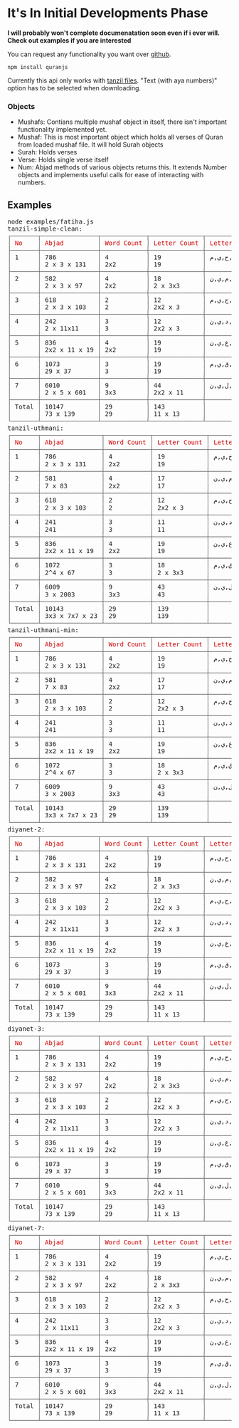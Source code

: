 # It's In Initial Developments Phase
**I will probably won't complete documenatation soon even if i ever will. Check out examples if you are interested**

You can request any functionality you want over [github](https://github.com/alialparslan/quranJS/labels/enhancement).

    npm install quranjs

Currently this api only works with [tanzil files](http://tanzil.net/download). "Text (with aya numbers)" option has to be selected when downloading.
### Objects
* Mushafs: Contians multiple mushaf object in itself, there isn't important functionality implemented yet.
* Mushaf: This is most important object which holds all verses of Quran from loaded mushaf file. It will hold Surah objects
* Surah: Holds verses
* Verse: Holds single verse itself
* Num: Abjad methods of various objects returns this. It extends Number objects and implements useful calls for ease of interacting with numbers.


## Examples
<pre>node examples/fatiha.js 
tanzil-simple-clean: 
<font color="#555753">┌───────┬───────────────┬────────────┬──────────────┬─────────────────────────────────────────────────────────────────────────────────────────┐</font>
<font color="#555753">│</font><font color="#CC0000"> No    </font><font color="#555753">│</font><font color="#CC0000"> Abjad         </font><font color="#555753">│</font><font color="#CC0000"> Word Count </font><font color="#555753">│</font><font color="#CC0000"> Letter Count </font><font color="#555753">│</font><font color="#CC0000"> Letters                                                                                 </font><font color="#555753">│</font>
<font color="#555753">├───────┼───────────────┼────────────┼──────────────┼─────────────────────────────────────────────────────────────────────────────────────────┤</font>
<font color="#555753">│</font> 1     <font color="#555753">│</font> 786           <font color="#555753">│</font> 4          <font color="#555753">│</font> 19           <font color="#555753">│</font> ب,س,م,ا,ل,ل,ه,ا,ل,ر,ح,م,ن,ا,ل,ر,ح,ي,م                                                   <font color="#555753">│</font>
<font color="#555753">│</font>       <font color="#555753">│</font> 2 x 3 x 131   <font color="#555753">│</font> 2x2        <font color="#555753">│</font> 19           <font color="#555753">│</font>                                                                                         <font color="#555753">│</font>
<font color="#555753">├───────┼───────────────┼────────────┼──────────────┼─────────────────────────────────────────────────────────────────────────────────────────┤</font>
<font color="#555753">│</font> 2     <font color="#555753">│</font> 582           <font color="#555753">│</font> 4          <font color="#555753">│</font> 18           <font color="#555753">│</font> ا,ل,ح,م,د,ل,ل,ه,ر,ب,ا,ل,ع,ا,ل,م,ي,ن                                                     <font color="#555753">│</font>
<font color="#555753">│</font>       <font color="#555753">│</font> 2 x 3 x 97    <font color="#555753">│</font> 2x2        <font color="#555753">│</font> 2 x 3x3      <font color="#555753">│</font>                                                                                         <font color="#555753">│</font>
<font color="#555753">├───────┼───────────────┼────────────┼──────────────┼─────────────────────────────────────────────────────────────────────────────────────────┤</font>
<font color="#555753">│</font> 3     <font color="#555753">│</font> 618           <font color="#555753">│</font> 2          <font color="#555753">│</font> 12           <font color="#555753">│</font> ا,ل,ر,ح,م,ن,ا,ل,ر,ح,ي,م                                                                 <font color="#555753">│</font>
<font color="#555753">│</font>       <font color="#555753">│</font> 2 x 3 x 103   <font color="#555753">│</font> 2          <font color="#555753">│</font> 2x2 x 3      <font color="#555753">│</font>                                                                                         <font color="#555753">│</font>
<font color="#555753">├───────┼───────────────┼────────────┼──────────────┼─────────────────────────────────────────────────────────────────────────────────────────┤</font>
<font color="#555753">│</font> 4     <font color="#555753">│</font> 242           <font color="#555753">│</font> 3          <font color="#555753">│</font> 12           <font color="#555753">│</font> م,ا,ل,ك,ي,و,م,ا,ل,د,ي,ن                                                                 <font color="#555753">│</font>
<font color="#555753">│</font>       <font color="#555753">│</font> 2 x 11x11     <font color="#555753">│</font> 3          <font color="#555753">│</font> 2x2 x 3      <font color="#555753">│</font>                                                                                         <font color="#555753">│</font>
<font color="#555753">├───────┼───────────────┼────────────┼──────────────┼─────────────────────────────────────────────────────────────────────────────────────────┤</font>
<font color="#555753">│</font> 5     <font color="#555753">│</font> 836           <font color="#555753">│</font> 4          <font color="#555753">│</font> 19           <font color="#555753">│</font> إ,ي,ا,ك,ن,ع,ب,د,و,إ,ي,ا,ك,ن,س,ت,ع,ي,ن                                                   <font color="#555753">│</font>
<font color="#555753">│</font>       <font color="#555753">│</font> 2x2 x 11 x 19 <font color="#555753">│</font> 2x2        <font color="#555753">│</font> 19           <font color="#555753">│</font>                                                                                         <font color="#555753">│</font>
<font color="#555753">├───────┼───────────────┼────────────┼──────────────┼─────────────────────────────────────────────────────────────────────────────────────────┤</font>
<font color="#555753">│</font> 6     <font color="#555753">│</font> 1073          <font color="#555753">│</font> 3          <font color="#555753">│</font> 19           <font color="#555753">│</font> ا,ه,د,ن,ا,ا,ل,ص,ر,ا,ط,ا,ل,م,س,ت,ق,ي,م                                                   <font color="#555753">│</font>
<font color="#555753">│</font>       <font color="#555753">│</font> 29 x 37       <font color="#555753">│</font> 3          <font color="#555753">│</font> 19           <font color="#555753">│</font>                                                                                         <font color="#555753">│</font>
<font color="#555753">├───────┼───────────────┼────────────┼──────────────┼─────────────────────────────────────────────────────────────────────────────────────────┤</font>
<font color="#555753">│</font> 7     <font color="#555753">│</font> 6010          <font color="#555753">│</font> 9          <font color="#555753">│</font> 44           <font color="#555753">│</font> ص,ر,ا,ط,ا,ل,ذ,ي,ن,أ,ن,ع,م,ت,ع,ل,ي,ه,م,غ,ي,ر,ا,ل,م,غ,ض,و,ب,ع,ل,ي,ه,م,و,ل,ا,ا,ل,ض,ا,ل,ي,ن <font color="#555753">│</font>
<font color="#555753">│</font>       <font color="#555753">│</font> 2 x 5 x 601   <font color="#555753">│</font> 3x3        <font color="#555753">│</font> 2x2 x 11     <font color="#555753">│</font>                                                                                         <font color="#555753">│</font>
<font color="#555753">├───────┼───────────────┼────────────┼──────────────┼─────────────────────────────────────────────────────────────────────────────────────────┤</font>
<font color="#555753">│</font> Total <font color="#555753">│</font> 10147         <font color="#555753">│</font> 29         <font color="#555753">│</font> 143          <font color="#555753">│</font>
<font color="#555753">│</font>       <font color="#555753">│</font> 73 x 139      <font color="#555753">│</font> 29         <font color="#555753">│</font> 11 x 13      <font color="#555753">│</font>
<font color="#555753">└───────┴───────────────┴────────────┴──────────────┴─────────────────────────────────────────────────────────────────────────────────────────┘</font>
tanzil-uthmani: 
<font color="#555753">┌───────┬────────────────┬────────────┬──────────────┬───────────────────────────────────────────────────────────────────────────────────────┐</font>
<font color="#555753">│</font><font color="#CC0000"> No    </font><font color="#555753">│</font><font color="#CC0000"> Abjad          </font><font color="#555753">│</font><font color="#CC0000"> Word Count </font><font color="#555753">│</font><font color="#CC0000"> Letter Count </font><font color="#555753">│</font><font color="#CC0000"> Letters                                                                               </font><font color="#555753">│</font>
<font color="#555753">├───────┼────────────────┼────────────┼──────────────┼───────────────────────────────────────────────────────────────────────────────────────┤</font>
<font color="#555753">│</font> 1     <font color="#555753">│</font> 786            <font color="#555753">│</font> 4          <font color="#555753">│</font> 19           <font color="#555753">│</font> ب,س,م,ٱ,ل,ل,ه,ٱ,ل,ر,ح,م,ن,ٱ,ل,ر,ح,ي,م                                                 <font color="#555753">│</font>
<font color="#555753">│</font>       <font color="#555753">│</font> 2 x 3 x 131    <font color="#555753">│</font> 2x2        <font color="#555753">│</font> 19           <font color="#555753">│</font>                                                                                       <font color="#555753">│</font>
<font color="#555753">├───────┼────────────────┼────────────┼──────────────┼───────────────────────────────────────────────────────────────────────────────────────┤</font>
<font color="#555753">│</font> 2     <font color="#555753">│</font> 581            <font color="#555753">│</font> 4          <font color="#555753">│</font> 17           <font color="#555753">│</font> ٱ,ل,ح,م,د,ل,ل,ه,ر,ب,ٱ,ل,ع,ل,م,ي,ن                                                     <font color="#555753">│</font>
<font color="#555753">│</font>       <font color="#555753">│</font> 7 x 83         <font color="#555753">│</font> 2x2        <font color="#555753">│</font> 17           <font color="#555753">│</font>                                                                                       <font color="#555753">│</font>
<font color="#555753">├───────┼────────────────┼────────────┼──────────────┼───────────────────────────────────────────────────────────────────────────────────────┤</font>
<font color="#555753">│</font> 3     <font color="#555753">│</font> 618            <font color="#555753">│</font> 2          <font color="#555753">│</font> 12           <font color="#555753">│</font> ٱ,ل,ر,ح,م,ن,ٱ,ل,ر,ح,ي,م                                                               <font color="#555753">│</font>
<font color="#555753">│</font>       <font color="#555753">│</font> 2 x 3 x 103    <font color="#555753">│</font> 2          <font color="#555753">│</font> 2x2 x 3      <font color="#555753">│</font>                                                                                       <font color="#555753">│</font>
<font color="#555753">├───────┼────────────────┼────────────┼──────────────┼───────────────────────────────────────────────────────────────────────────────────────┤</font>
<font color="#555753">│</font> 4     <font color="#555753">│</font> 241            <font color="#555753">│</font> 3          <font color="#555753">│</font> 11           <font color="#555753">│</font> م,ل,ك,ي,و,م,ٱ,ل,د,ي,ن                                                                 <font color="#555753">│</font>
<font color="#555753">│</font>       <font color="#555753">│</font> 241            <font color="#555753">│</font> 3          <font color="#555753">│</font> 11           <font color="#555753">│</font>                                                                                       <font color="#555753">│</font>
<font color="#555753">├───────┼────────────────┼────────────┼──────────────┼───────────────────────────────────────────────────────────────────────────────────────┤</font>
<font color="#555753">│</font> 5     <font color="#555753">│</font> 836            <font color="#555753">│</font> 4          <font color="#555753">│</font> 19           <font color="#555753">│</font> إ,ي,ا,ك,ن,ع,ب,د,و,إ,ي,ا,ك,ن,س,ت,ع,ي,ن                                                 <font color="#555753">│</font>
<font color="#555753">│</font>       <font color="#555753">│</font> 2x2 x 11 x 19  <font color="#555753">│</font> 2x2        <font color="#555753">│</font> 19           <font color="#555753">│</font>                                                                                       <font color="#555753">│</font>
<font color="#555753">├───────┼────────────────┼────────────┼──────────────┼───────────────────────────────────────────────────────────────────────────────────────┤</font>
<font color="#555753">│</font> 6     <font color="#555753">│</font> 1072           <font color="#555753">│</font> 3          <font color="#555753">│</font> 18           <font color="#555753">│</font> ٱ,ه,د,ن,ا,ٱ,ل,ص,ر,ط,ٱ,ل,م,س,ت,ق,ي,م                                                   <font color="#555753">│</font>
<font color="#555753">│</font>       <font color="#555753">│</font> 2^4 x 67       <font color="#555753">│</font> 3          <font color="#555753">│</font> 2 x 3x3      <font color="#555753">│</font>                                                                                       <font color="#555753">│</font>
<font color="#555753">├───────┼────────────────┼────────────┼──────────────┼───────────────────────────────────────────────────────────────────────────────────────┤</font>
<font color="#555753">│</font> 7     <font color="#555753">│</font> 6009           <font color="#555753">│</font> 9          <font color="#555753">│</font> 43           <font color="#555753">│</font> ص,ر,ط,ٱ,ل,ذ,ي,ن,أ,ن,ع,م,ت,ع,ل,ي,ه,م,غ,ي,ر,ٱ,ل,م,غ,ض,و,ب,ع,ل,ي,ه,م,و,ل,ا,ٱ,ل,ض,ا,ل,ي,ن <font color="#555753">│</font>
<font color="#555753">│</font>       <font color="#555753">│</font> 3 x 2003       <font color="#555753">│</font> 3x3        <font color="#555753">│</font> 43           <font color="#555753">│</font>                                                                                       <font color="#555753">│</font>
<font color="#555753">├───────┼────────────────┼────────────┼──────────────┼───────────────────────────────────────────────────────────────────────────────────────┤</font>
<font color="#555753">│</font> Total <font color="#555753">│</font> 10143          <font color="#555753">│</font> 29         <font color="#555753">│</font> 139          <font color="#555753">│</font>
<font color="#555753">│</font>       <font color="#555753">│</font> 3x3 x 7x7 x 23 <font color="#555753">│</font> 29         <font color="#555753">│</font> 139          <font color="#555753">│</font>
<font color="#555753">└───────┴────────────────┴────────────┴──────────────┴───────────────────────────────────────────────────────────────────────────────────────┘</font>
tanzil-uthmani-min: 
<font color="#555753">┌───────┬────────────────┬────────────┬──────────────┬───────────────────────────────────────────────────────────────────────────────────────┐</font>
<font color="#555753">│</font><font color="#CC0000"> No    </font><font color="#555753">│</font><font color="#CC0000"> Abjad          </font><font color="#555753">│</font><font color="#CC0000"> Word Count </font><font color="#555753">│</font><font color="#CC0000"> Letter Count </font><font color="#555753">│</font><font color="#CC0000"> Letters                                                                               </font><font color="#555753">│</font>
<font color="#555753">├───────┼────────────────┼────────────┼──────────────┼───────────────────────────────────────────────────────────────────────────────────────┤</font>
<font color="#555753">│</font> 1     <font color="#555753">│</font> 786            <font color="#555753">│</font> 4          <font color="#555753">│</font> 19           <font color="#555753">│</font> ب,س,م,ا,ل,ل,ه,ا,ل,ر,ح,م,ن,ا,ل,ر,ح,ي,م                                                 <font color="#555753">│</font>
<font color="#555753">│</font>       <font color="#555753">│</font> 2 x 3 x 131    <font color="#555753">│</font> 2x2        <font color="#555753">│</font> 19           <font color="#555753">│</font>                                                                                       <font color="#555753">│</font>
<font color="#555753">├───────┼────────────────┼────────────┼──────────────┼───────────────────────────────────────────────────────────────────────────────────────┤</font>
<font color="#555753">│</font> 2     <font color="#555753">│</font> 581            <font color="#555753">│</font> 4          <font color="#555753">│</font> 17           <font color="#555753">│</font> ا,ل,ح,م,د,ل,ل,ه,ر,ب,ا,ل,ع,ل,م,ي,ن                                                     <font color="#555753">│</font>
<font color="#555753">│</font>       <font color="#555753">│</font> 7 x 83         <font color="#555753">│</font> 2x2        <font color="#555753">│</font> 17           <font color="#555753">│</font>                                                                                       <font color="#555753">│</font>
<font color="#555753">├───────┼────────────────┼────────────┼──────────────┼───────────────────────────────────────────────────────────────────────────────────────┤</font>
<font color="#555753">│</font> 3     <font color="#555753">│</font> 618            <font color="#555753">│</font> 2          <font color="#555753">│</font> 12           <font color="#555753">│</font> ا,ل,ر,ح,م,ن,ا,ل,ر,ح,ي,م                                                               <font color="#555753">│</font>
<font color="#555753">│</font>       <font color="#555753">│</font> 2 x 3 x 103    <font color="#555753">│</font> 2          <font color="#555753">│</font> 2x2 x 3      <font color="#555753">│</font>                                                                                       <font color="#555753">│</font>
<font color="#555753">├───────┼────────────────┼────────────┼──────────────┼───────────────────────────────────────────────────────────────────────────────────────┤</font>
<font color="#555753">│</font> 4     <font color="#555753">│</font> 241            <font color="#555753">│</font> 3          <font color="#555753">│</font> 11           <font color="#555753">│</font> م,ل,ك,ي,و,م,ا,ل,د,ي,ن                                                                 <font color="#555753">│</font>
<font color="#555753">│</font>       <font color="#555753">│</font> 241            <font color="#555753">│</font> 3          <font color="#555753">│</font> 11           <font color="#555753">│</font>                                                                                       <font color="#555753">│</font>
<font color="#555753">├───────┼────────────────┼────────────┼──────────────┼───────────────────────────────────────────────────────────────────────────────────────┤</font>
<font color="#555753">│</font> 5     <font color="#555753">│</font> 836            <font color="#555753">│</font> 4          <font color="#555753">│</font> 19           <font color="#555753">│</font> إ,ي,ا,ك,ن,ع,ب,د,و,إ,ي,ا,ك,ن,س,ت,ع,ي,ن                                                 <font color="#555753">│</font>
<font color="#555753">│</font>       <font color="#555753">│</font> 2x2 x 11 x 19  <font color="#555753">│</font> 2x2        <font color="#555753">│</font> 19           <font color="#555753">│</font>                                                                                       <font color="#555753">│</font>
<font color="#555753">├───────┼────────────────┼────────────┼──────────────┼───────────────────────────────────────────────────────────────────────────────────────┤</font>
<font color="#555753">│</font> 6     <font color="#555753">│</font> 1072           <font color="#555753">│</font> 3          <font color="#555753">│</font> 18           <font color="#555753">│</font> ا,ه,د,ن,ا,ا,ل,ص,ر,ط,ا,ل,م,س,ت,ق,ي,م                                                   <font color="#555753">│</font>
<font color="#555753">│</font>       <font color="#555753">│</font> 2^4 x 67       <font color="#555753">│</font> 3          <font color="#555753">│</font> 2 x 3x3      <font color="#555753">│</font>                                                                                       <font color="#555753">│</font>
<font color="#555753">├───────┼────────────────┼────────────┼──────────────┼───────────────────────────────────────────────────────────────────────────────────────┤</font>
<font color="#555753">│</font> 7     <font color="#555753">│</font> 6009           <font color="#555753">│</font> 9          <font color="#555753">│</font> 43           <font color="#555753">│</font> ص,ر,ط,ا,ل,ذ,ي,ن,أ,ن,ع,م,ت,ع,ل,ي,ه,م,غ,ي,ر,ا,ل,م,غ,ض,و,ب,ع,ل,ي,ه,م,و,ل,ا,ا,ل,ض,ا,ل,ي,ن <font color="#555753">│</font>
<font color="#555753">│</font>       <font color="#555753">│</font> 3 x 2003       <font color="#555753">│</font> 3x3        <font color="#555753">│</font> 43           <font color="#555753">│</font>                                                                                       <font color="#555753">│</font>
<font color="#555753">├───────┼────────────────┼────────────┼──────────────┼───────────────────────────────────────────────────────────────────────────────────────┤</font>
<font color="#555753">│</font> Total <font color="#555753">│</font> 10143          <font color="#555753">│</font> 29         <font color="#555753">│</font> 139          <font color="#555753">│</font>
<font color="#555753">│</font>       <font color="#555753">│</font> 3x3 x 7x7 x 23 <font color="#555753">│</font> 29         <font color="#555753">│</font> 139          <font color="#555753">│</font>
<font color="#555753">└───────┴────────────────┴────────────┴──────────────┴───────────────────────────────────────────────────────────────────────────────────────┘</font>
diyanet-2: 
<font color="#555753">┌───────┬───────────────┬────────────┬──────────────┬─────────────────────────────────────────────────────────────────────────────────────────┐</font>
<font color="#555753">│</font><font color="#CC0000"> No    </font><font color="#555753">│</font><font color="#CC0000"> Abjad         </font><font color="#555753">│</font><font color="#CC0000"> Word Count </font><font color="#555753">│</font><font color="#CC0000"> Letter Count </font><font color="#555753">│</font><font color="#CC0000"> Letters                                                                                 </font><font color="#555753">│</font>
<font color="#555753">├───────┼───────────────┼────────────┼──────────────┼─────────────────────────────────────────────────────────────────────────────────────────┤</font>
<font color="#555753">│</font> 1     <font color="#555753">│</font> 786           <font color="#555753">│</font> 4          <font color="#555753">│</font> 19           <font color="#555753">│</font> ب,س,م,ا,ل,ل,ه,ا,ل,ر,ح,م,ن,ا,ل,ر,ح,ي,م                                                   <font color="#555753">│</font>
<font color="#555753">│</font>       <font color="#555753">│</font> 2 x 3 x 131   <font color="#555753">│</font> 2x2        <font color="#555753">│</font> 19           <font color="#555753">│</font>                                                                                         <font color="#555753">│</font>
<font color="#555753">├───────┼───────────────┼────────────┼──────────────┼─────────────────────────────────────────────────────────────────────────────────────────┤</font>
<font color="#555753">│</font> 2     <font color="#555753">│</font> 582           <font color="#555753">│</font> 4          <font color="#555753">│</font> 18           <font color="#555753">│</font> ا,ل,ح,م,د,ل,ل,ه,ر,ب,ا,ل,ع,ا,ل,م,ي,ن                                                     <font color="#555753">│</font>
<font color="#555753">│</font>       <font color="#555753">│</font> 2 x 3 x 97    <font color="#555753">│</font> 2x2        <font color="#555753">│</font> 2 x 3x3      <font color="#555753">│</font>                                                                                         <font color="#555753">│</font>
<font color="#555753">├───────┼───────────────┼────────────┼──────────────┼─────────────────────────────────────────────────────────────────────────────────────────┤</font>
<font color="#555753">│</font> 3     <font color="#555753">│</font> 618           <font color="#555753">│</font> 2          <font color="#555753">│</font> 12           <font color="#555753">│</font> ا,ل,ر,ح,م,ن,ا,ل,ر,ح,ي,م                                                                 <font color="#555753">│</font>
<font color="#555753">│</font>       <font color="#555753">│</font> 2 x 3 x 103   <font color="#555753">│</font> 2          <font color="#555753">│</font> 2x2 x 3      <font color="#555753">│</font>                                                                                         <font color="#555753">│</font>
<font color="#555753">├───────┼───────────────┼────────────┼──────────────┼─────────────────────────────────────────────────────────────────────────────────────────┤</font>
<font color="#555753">│</font> 4     <font color="#555753">│</font> 242           <font color="#555753">│</font> 3          <font color="#555753">│</font> 12           <font color="#555753">│</font> م,ا,ل,ك,ي,و,م,ا,ل,د,ي,ن                                                                 <font color="#555753">│</font>
<font color="#555753">│</font>       <font color="#555753">│</font> 2 x 11x11     <font color="#555753">│</font> 3          <font color="#555753">│</font> 2x2 x 3      <font color="#555753">│</font>                                                                                         <font color="#555753">│</font>
<font color="#555753">├───────┼───────────────┼────────────┼──────────────┼─────────────────────────────────────────────────────────────────────────────────────────┤</font>
<font color="#555753">│</font> 5     <font color="#555753">│</font> 836           <font color="#555753">│</font> 4          <font color="#555753">│</font> 19           <font color="#555753">│</font> ا,ي,ا,ك,ن,ع,ب,د,و,ا,ي,ا,ك,ن,س,ت,ع,ي,ن                                                   <font color="#555753">│</font>
<font color="#555753">│</font>       <font color="#555753">│</font> 2x2 x 11 x 19 <font color="#555753">│</font> 2x2        <font color="#555753">│</font> 19           <font color="#555753">│</font>                                                                                         <font color="#555753">│</font>
<font color="#555753">├───────┼───────────────┼────────────┼──────────────┼─────────────────────────────────────────────────────────────────────────────────────────┤</font>
<font color="#555753">│</font> 6     <font color="#555753">│</font> 1073          <font color="#555753">│</font> 3          <font color="#555753">│</font> 19           <font color="#555753">│</font> ا,ه,د,ن,ا,ا,ل,ص,ر,ا,ط,ا,ل,م,س,ت,ق,ي,م                                                   <font color="#555753">│</font>
<font color="#555753">│</font>       <font color="#555753">│</font> 29 x 37       <font color="#555753">│</font> 3          <font color="#555753">│</font> 19           <font color="#555753">│</font>                                                                                         <font color="#555753">│</font>
<font color="#555753">├───────┼───────────────┼────────────┼──────────────┼─────────────────────────────────────────────────────────────────────────────────────────┤</font>
<font color="#555753">│</font> 7     <font color="#555753">│</font> 6010          <font color="#555753">│</font> 9          <font color="#555753">│</font> 44           <font color="#555753">│</font> ص,ر,ا,ط,ا,ل,ذ,ي,ن,ا,ن,ع,م,ت,ع,ل,ي,ه,م,غ,ي,ر,ا,ل,م,غ,ض,و,ب,ع,ل,ي,ه,م,و,ل,ا,ا,ل,ض,ا,ل,ي,ن <font color="#555753">│</font>
<font color="#555753">│</font>       <font color="#555753">│</font> 2 x 5 x 601   <font color="#555753">│</font> 3x3        <font color="#555753">│</font> 2x2 x 11     <font color="#555753">│</font>                                                                                         <font color="#555753">│</font>
<font color="#555753">├───────┼───────────────┼────────────┼──────────────┼─────────────────────────────────────────────────────────────────────────────────────────┤</font>
<font color="#555753">│</font> Total <font color="#555753">│</font> 10147         <font color="#555753">│</font> 29         <font color="#555753">│</font> 143          <font color="#555753">│</font>
<font color="#555753">│</font>       <font color="#555753">│</font> 73 x 139      <font color="#555753">│</font> 29         <font color="#555753">│</font> 11 x 13      <font color="#555753">│</font>
<font color="#555753">└───────┴───────────────┴────────────┴──────────────┴─────────────────────────────────────────────────────────────────────────────────────────┘</font>
diyanet-3: 
<font color="#555753">┌───────┬───────────────┬────────────┬──────────────┬─────────────────────────────────────────────────────────────────────────────────────────┐</font>
<font color="#555753">│</font><font color="#CC0000"> No    </font><font color="#555753">│</font><font color="#CC0000"> Abjad         </font><font color="#555753">│</font><font color="#CC0000"> Word Count </font><font color="#555753">│</font><font color="#CC0000"> Letter Count </font><font color="#555753">│</font><font color="#CC0000"> Letters                                                                                 </font><font color="#555753">│</font>
<font color="#555753">├───────┼───────────────┼────────────┼──────────────┼─────────────────────────────────────────────────────────────────────────────────────────┤</font>
<font color="#555753">│</font> 1     <font color="#555753">│</font> 786           <font color="#555753">│</font> 4          <font color="#555753">│</font> 19           <font color="#555753">│</font> ب,س,م,ا,ل,ل,ه,ا,ل,ر,ح,م,ن,ا,ل,ر,ح,ي,م                                                   <font color="#555753">│</font>
<font color="#555753">│</font>       <font color="#555753">│</font> 2 x 3 x 131   <font color="#555753">│</font> 2x2        <font color="#555753">│</font> 19           <font color="#555753">│</font>                                                                                         <font color="#555753">│</font>
<font color="#555753">├───────┼───────────────┼────────────┼──────────────┼─────────────────────────────────────────────────────────────────────────────────────────┤</font>
<font color="#555753">│</font> 2     <font color="#555753">│</font> 582           <font color="#555753">│</font> 4          <font color="#555753">│</font> 18           <font color="#555753">│</font> ا,ل,ح,م,د,ل,ل,ه,ر,ب,ا,ل,ع,ا,ل,م,ي,ن                                                     <font color="#555753">│</font>
<font color="#555753">│</font>       <font color="#555753">│</font> 2 x 3 x 97    <font color="#555753">│</font> 2x2        <font color="#555753">│</font> 2 x 3x3      <font color="#555753">│</font>                                                                                         <font color="#555753">│</font>
<font color="#555753">├───────┼───────────────┼────────────┼──────────────┼─────────────────────────────────────────────────────────────────────────────────────────┤</font>
<font color="#555753">│</font> 3     <font color="#555753">│</font> 618           <font color="#555753">│</font> 2          <font color="#555753">│</font> 12           <font color="#555753">│</font> ا,ل,ر,ح,م,ن,ا,ل,ر,ح,ي,م                                                                 <font color="#555753">│</font>
<font color="#555753">│</font>       <font color="#555753">│</font> 2 x 3 x 103   <font color="#555753">│</font> 2          <font color="#555753">│</font> 2x2 x 3      <font color="#555753">│</font>                                                                                         <font color="#555753">│</font>
<font color="#555753">├───────┼───────────────┼────────────┼──────────────┼─────────────────────────────────────────────────────────────────────────────────────────┤</font>
<font color="#555753">│</font> 4     <font color="#555753">│</font> 242           <font color="#555753">│</font> 3          <font color="#555753">│</font> 12           <font color="#555753">│</font> م,ا,ل,ك,ي,و,م,ا,ل,د,ي,ن                                                                 <font color="#555753">│</font>
<font color="#555753">│</font>       <font color="#555753">│</font> 2 x 11x11     <font color="#555753">│</font> 3          <font color="#555753">│</font> 2x2 x 3      <font color="#555753">│</font>                                                                                         <font color="#555753">│</font>
<font color="#555753">├───────┼───────────────┼────────────┼──────────────┼─────────────────────────────────────────────────────────────────────────────────────────┤</font>
<font color="#555753">│</font> 5     <font color="#555753">│</font> 836           <font color="#555753">│</font> 4          <font color="#555753">│</font> 19           <font color="#555753">│</font> إ,ي,ا,ك,ن,ع,ب,د,و,إ,ي,ا,ك,ن,س,ت,ع,ي,ن                                                   <font color="#555753">│</font>
<font color="#555753">│</font>       <font color="#555753">│</font> 2x2 x 11 x 19 <font color="#555753">│</font> 2x2        <font color="#555753">│</font> 19           <font color="#555753">│</font>                                                                                         <font color="#555753">│</font>
<font color="#555753">├───────┼───────────────┼────────────┼──────────────┼─────────────────────────────────────────────────────────────────────────────────────────┤</font>
<font color="#555753">│</font> 6     <font color="#555753">│</font> 1073          <font color="#555753">│</font> 3          <font color="#555753">│</font> 19           <font color="#555753">│</font> ا,ه,د,ن,ا,ا,ل,ص,ر,ا,ط,ا,ل,م,س,ت,ق,ي,م                                                   <font color="#555753">│</font>
<font color="#555753">│</font>       <font color="#555753">│</font> 29 x 37       <font color="#555753">│</font> 3          <font color="#555753">│</font> 19           <font color="#555753">│</font>                                                                                         <font color="#555753">│</font>
<font color="#555753">├───────┼───────────────┼────────────┼──────────────┼─────────────────────────────────────────────────────────────────────────────────────────┤</font>
<font color="#555753">│</font> 7     <font color="#555753">│</font> 6010          <font color="#555753">│</font> 9          <font color="#555753">│</font> 44           <font color="#555753">│</font> ص,ر,ا,ط,ا,ل,ذ,ي,ن,أ,ن,ع,م,ت,ع,ل,ي,ه,م,غ,ي,ر,ا,ل,م,غ,ض,و,ب,ع,ل,ي,ه,م,و,ل,ا,ا,ل,ض,ا,ل,ي,ن <font color="#555753">│</font>
<font color="#555753">│</font>       <font color="#555753">│</font> 2 x 5 x 601   <font color="#555753">│</font> 3x3        <font color="#555753">│</font> 2x2 x 11     <font color="#555753">│</font>                                                                                         <font color="#555753">│</font>
<font color="#555753">├───────┼───────────────┼────────────┼──────────────┼─────────────────────────────────────────────────────────────────────────────────────────┤</font>
<font color="#555753">│</font> Total <font color="#555753">│</font> 10147         <font color="#555753">│</font> 29         <font color="#555753">│</font> 143          <font color="#555753">│</font>
<font color="#555753">│</font>       <font color="#555753">│</font> 73 x 139      <font color="#555753">│</font> 29         <font color="#555753">│</font> 11 x 13      <font color="#555753">│</font>
<font color="#555753">└───────┴───────────────┴────────────┴──────────────┴─────────────────────────────────────────────────────────────────────────────────────────┘</font>
diyanet-7: 
<font color="#555753">┌───────┬───────────────┬────────────┬──────────────┬─────────────────────────────────────────────────────────────────────────────────────────┐</font>
<font color="#555753">│</font><font color="#CC0000"> No    </font><font color="#555753">│</font><font color="#CC0000"> Abjad         </font><font color="#555753">│</font><font color="#CC0000"> Word Count </font><font color="#555753">│</font><font color="#CC0000"> Letter Count </font><font color="#555753">│</font><font color="#CC0000"> Letters                                                                                 </font><font color="#555753">│</font>
<font color="#555753">├───────┼───────────────┼────────────┼──────────────┼─────────────────────────────────────────────────────────────────────────────────────────┤</font>
<font color="#555753">│</font> 1     <font color="#555753">│</font> 786           <font color="#555753">│</font> 4          <font color="#555753">│</font> 19           <font color="#555753">│</font> ب,س,م,ا,ل,ل,ه,ا,ل,ر,ح,م,ن,ا,ل,ر,ح,ي,م                                                   <font color="#555753">│</font>
<font color="#555753">│</font>       <font color="#555753">│</font> 2 x 3 x 131   <font color="#555753">│</font> 2x2        <font color="#555753">│</font> 19           <font color="#555753">│</font>                                                                                         <font color="#555753">│</font>
<font color="#555753">├───────┼───────────────┼────────────┼──────────────┼─────────────────────────────────────────────────────────────────────────────────────────┤</font>
<font color="#555753">│</font> 2     <font color="#555753">│</font> 582           <font color="#555753">│</font> 4          <font color="#555753">│</font> 18           <font color="#555753">│</font> ا,ل,ح,م,د,ل,ل,ه,ر,ب,ا,ل,ع,ا,ل,م,ي,ن                                                     <font color="#555753">│</font>
<font color="#555753">│</font>       <font color="#555753">│</font> 2 x 3 x 97    <font color="#555753">│</font> 2x2        <font color="#555753">│</font> 2 x 3x3      <font color="#555753">│</font>                                                                                         <font color="#555753">│</font>
<font color="#555753">├───────┼───────────────┼────────────┼──────────────┼─────────────────────────────────────────────────────────────────────────────────────────┤</font>
<font color="#555753">│</font> 3     <font color="#555753">│</font> 618           <font color="#555753">│</font> 2          <font color="#555753">│</font> 12           <font color="#555753">│</font> ا,ل,ر,ح,م,ن,ا,ل,ر,ح,ي,م                                                                 <font color="#555753">│</font>
<font color="#555753">│</font>       <font color="#555753">│</font> 2 x 3 x 103   <font color="#555753">│</font> 2          <font color="#555753">│</font> 2x2 x 3      <font color="#555753">│</font>                                                                                         <font color="#555753">│</font>
<font color="#555753">├───────┼───────────────┼────────────┼──────────────┼─────────────────────────────────────────────────────────────────────────────────────────┤</font>
<font color="#555753">│</font> 4     <font color="#555753">│</font> 242           <font color="#555753">│</font> 3          <font color="#555753">│</font> 12           <font color="#555753">│</font> م,ا,ل,ك,ي,و,م,ا,ل,د,ي,ن                                                                 <font color="#555753">│</font>
<font color="#555753">│</font>       <font color="#555753">│</font> 2 x 11x11     <font color="#555753">│</font> 3          <font color="#555753">│</font> 2x2 x 3      <font color="#555753">│</font>                                                                                         <font color="#555753">│</font>
<font color="#555753">├───────┼───────────────┼────────────┼──────────────┼─────────────────────────────────────────────────────────────────────────────────────────┤</font>
<font color="#555753">│</font> 5     <font color="#555753">│</font> 836           <font color="#555753">│</font> 4          <font color="#555753">│</font> 19           <font color="#555753">│</font> ا,ي,ا,ك,ن,ع,ب,د,و,ا,ي,ا,ك,ن,س,ت,ع,ي,ن                                                   <font color="#555753">│</font>
<font color="#555753">│</font>       <font color="#555753">│</font> 2x2 x 11 x 19 <font color="#555753">│</font> 2x2        <font color="#555753">│</font> 19           <font color="#555753">│</font>                                                                                         <font color="#555753">│</font>
<font color="#555753">├───────┼───────────────┼────────────┼──────────────┼─────────────────────────────────────────────────────────────────────────────────────────┤</font>
<font color="#555753">│</font> 6     <font color="#555753">│</font> 1073          <font color="#555753">│</font> 3          <font color="#555753">│</font> 19           <font color="#555753">│</font> ا,ه,د,ن,ا,ا,ل,ص,ر,ا,ط,ا,ل,م,س,ت,ق,ي,م                                                   <font color="#555753">│</font>
<font color="#555753">│</font>       <font color="#555753">│</font> 29 x 37       <font color="#555753">│</font> 3          <font color="#555753">│</font> 19           <font color="#555753">│</font>                                                                                         <font color="#555753">│</font>
<font color="#555753">├───────┼───────────────┼────────────┼──────────────┼─────────────────────────────────────────────────────────────────────────────────────────┤</font>
<font color="#555753">│</font> 7     <font color="#555753">│</font> 6010          <font color="#555753">│</font> 9          <font color="#555753">│</font> 44           <font color="#555753">│</font> ص,ر,ا,ط,ا,ل,ذ,ي,ن,ا,ن,ع,م,ت,ع,ل,ي,ه,م,غ,ي,ر,ا,ل,م,غ,ض,و,ب,ع,ل,ي,ه,م,و,ل,ا,ا,ل,ض,ا,ل,ي,ن <font color="#555753">│</font>
<font color="#555753">│</font>       <font color="#555753">│</font> 2 x 5 x 601   <font color="#555753">│</font> 3x3        <font color="#555753">│</font> 2x2 x 11     <font color="#555753">│</font>                                                                                         <font color="#555753">│</font>
<font color="#555753">├───────┼───────────────┼────────────┼──────────────┼─────────────────────────────────────────────────────────────────────────────────────────┤</font>
<font color="#555753">│</font> Total <font color="#555753">│</font> 10147         <font color="#555753">│</font> 29         <font color="#555753">│</font> 143          <font color="#555753">│</font>
<font color="#555753">│</font>       <font color="#555753">│</font> 73 x 139      <font color="#555753">│</font> 29         <font color="#555753">│</font> 11 x 13      <font color="#555753">│</font>
<font color="#555753">└───────┴───────────────┴────────────┴──────────────┴─────────────────────────────────────────────────────────────────────────────────────────┘</font></pre> 